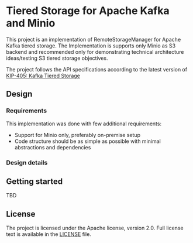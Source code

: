 # Tiered Storage for Apache Kafka and Minio
This project is an implementation of RemoteStorageManager for Apache Kafka tiered storage.
The Implementation is supports only Minio as S3 backend and recommended only for
demonstrating technical architecture ideas/testing S3 tiered storage objectives.

The project follows the API specifications according to the latest version of 
[KIP-405: Kafka Tiered Storage](https://cwiki.apache.org/confluence/display/KAFKA/KIP-405%3A+Kafka+Tiered+Storage)

## Design

### Requirements
This implementation was done with few additional requirements:
* Support for Minio only, preferably on-premise setup 
* Code structure should be as simple as possible with minimal abstractions and dependencies

### Design details

## Getting started
TBD

## License
The project is licensed under the Apache license, version 2.0. Full license text is available 
in the [LICENSE](LICENSE) file.